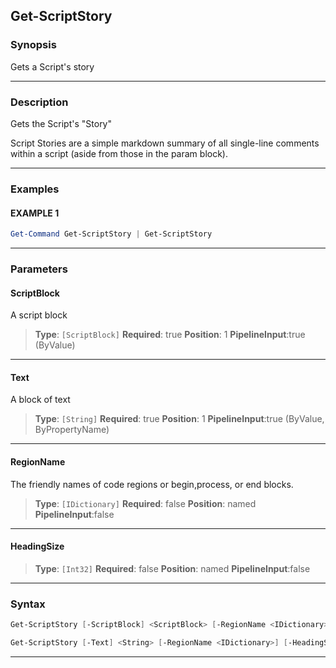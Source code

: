 
Get-ScriptStory
---------------
### Synopsis
Gets a Script's story

---
### Description

Gets the Script's "Story"

Script Stories are a simple markdown summary of all single-line comments within a script (aside from those in the param block).

---
### Examples
#### EXAMPLE 1
```PowerShell
Get-Command Get-ScriptStory | Get-ScriptStory
```

---
### Parameters
#### **ScriptBlock**

A script block



> **Type**: ```[ScriptBlock]```
> **Required**: true
> **Position**: 1
> **PipelineInput**:true (ByValue)
---
#### **Text**

A block of text



> **Type**: ```[String]```
> **Required**: true
> **Position**: 1
> **PipelineInput**:true (ByValue, ByPropertyName)
---
#### **RegionName**

The friendly names of code regions or begin,process, or end blocks.



> **Type**: ```[IDictionary]```
> **Required**: false
> **Position**: named
> **PipelineInput**:false
---
#### **HeadingSize**

> **Type**: ```[Int32]```
> **Required**: false
> **Position**: named
> **PipelineInput**:false
---
### Syntax
```PowerShell
Get-ScriptStory [-ScriptBlock] <ScriptBlock> [-RegionName <IDictionary>] [-HeadingSize <Int32>] [<CommonParameters>]
```
```PowerShell
Get-ScriptStory [-Text] <String> [-RegionName <IDictionary>] [-HeadingSize <Int32>] [<CommonParameters>]
```
---


